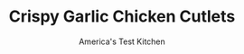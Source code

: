 ---
layout: ../../layouts/MarkdownPostLayout.astro
title: Crispy Garlic Chicken Cutlets
author: America's Test Kitchen
pubDate: 2023-03-15
description: "To add some punch to crispy breaded chicken cutlets, we turned to garlic for an intensely sweet, sharp-but not overpowering-garlic bite."
image_url: https://res.cloudinary.com/hksqkdlah/image/upload/ar_1:1,c_fill,dpr_2.0,f_auto,fl_lossy.progressive.strip_profile,g_faces:auto,q_auto:low,w_344/6223_sfs-on07-cvr-4c-garlicchicken-2
tags: ["Main Courses","Chicken"]
calories: 4051
protein: 32
carbohydrates: 45
fats: 
fiber: 2
ingredients: ["1 cup plus 3 tablespoons, vegetable oil","4 , garlic cloves, minced, plus 6 cloves peeled and smashed","6 , thin-cut, boneless, skinless chicken cutlets (about 1 1/4 pounds), trimmed","3 slices, hearty white sandwich bread, torn into large pieces","1 cup, all-purpose flour","3 large, egg whites","1 tablespoon, garlic powder","4 tablespoons, cornstarch",", Salt and pepper"]
serves: 4
time: "1¼ hours"
instructions: ["Adjust oven rack to middle position and heat oven to 200 degrees. Combine 3 tablespoons oil, minced garlic, and cutlets in zipper-lock bag and refrigerate while preparing remaining ingredients. Pulse bread in food processor until coarsely ground. Bake bread crumbs on baking sheet until dry, about 20 minutes.","Spread flour in shallow dish. In another shallow dish, whisk egg whites until foamy. Combine bread crumbs, garlic powder, and cornstarch in third shallow dish. Remove cutlets from bag and season with salt and pepper. One at a time, coat cutlets lightly with flour, dip in egg whites, and dredge in crumbs, pressing to adhere. Place cutlets on wire rack set over baking sheet and let dry 5 minutes.","Heat 1/2 cup oil and 3 smashed garlic cloves in large nonstick skillet over medium heat until garlic is lightly browned, about 4 minutes. Discard garlic and fry 3 cutlets until crisp and deep golden, about 2 minutes per side. Transfer to paper towel-lined plate and place in warm oven. Discard oil, wipe out skillet, and repeat with remaining oil, garlic cloves, and cutlets. Serve."]
nutrition: ["414 mg Potassium","284 mg Phosphorus","59 mg Calcium","3 mg Iron","52 mg Magnesium","698 mg Sodium","1 mg Zinc","78 g Fat","14 mg Niacin (B3)","52 g Monounsaturated","14 g Polyunsaturated","1 mg Vitamin C","72 mg Cholesterol","7 g Saturated","2 g Fiber","52 µg Folic acid","30 µg Folate (food)","1 g Sugars","2 µg Vitamin K","114 g Water","45 g Carbs","119 µg Folate equivalent (total)","32 g Protein","14 mg Vitamin E","27 µg Vitamin A","1012 kcal Energy","4051 calories"]
notes: "Look for cutlets that are between 1/4 inch and 1/2 inch thick or make your own by slicing 3 boneless, skinless chicken breasts in half horizontally."
---